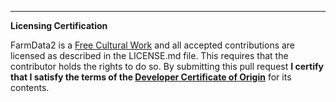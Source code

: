 

---
__Licensing Certification__

FarmData2 is a [Free Cultural Work](https://freedomdefined.org/Definition) and all accepted contributions are licensed as described in the LICENSE.md file. This requires that the contributor holds the rights to do so. By submitting this pull request __I certify that I satisfy the terms of the [Developer Certificate of Origin](https://developercertificate.org/)__ for its contents.
